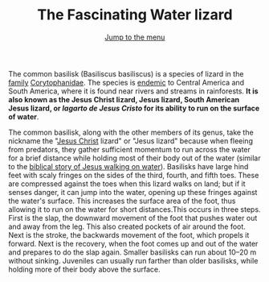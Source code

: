 <html>
<header>
   <h1 id="logo">The Fascinating Water lizard</h1>
   <a id="nav-jump" href="#menu">Jump to the menu</a>
</header>
<body>
<p>
The common basilisk (Basiliscus basiliscus) is a species of lizard in the <a href="https://en.wikipedia.org/wiki/Family_(biology)">family</a> <a                             href="https://en.wikipedia.org/wiki/Corytophanidae">Corytophanidae</a>. The species is <a href="https://en.wikipedia.org/wiki/Endemism">endemic</a> to Central America and      South    America, where it is found near rivers and streams in rainforests. <strong>It is also known as the Jesus Christ lizard, Jesus lizard, South American Jesus lizard, or     <i lang="spa">lagarto</i> <i lang="spa">de</i> <i lang="spa">Jesus</i> <i lang="spa">Cristo</i> for its ability to run on the surface of water</strong>.</p>

<p>
<p>The common basilisk, along with the other members of its genus, take the nickname the "<a href="https://en.wikipedia.org/wiki/Jesus">Jesus Christ</a> lizard" or "Jesus          lizard" because when fleeing from predators, they gather sufficient momentum to run across the water for a brief distance while holding most of their body out of the water (similar to the <a href="https://en.wikipedia.org/wiki/Jesus_walking_on_water">biblical story of Jesus walking on water</a>). Basilisks have large hind feet with scaly fringes on the sides of the third, fourth, and fifth toes. These are compressed against the toes when this lizard walks on land; but if it senses danger, it can jump into the water, opening up these fringes against the water's surface. This increases the surface area of the foot, thus allowing it to run on the water for short distances.This occurs in three steps. First is the slap, the downward movement of the foot that pushes water out and away from the leg. This also created pockets of air around the foot. Next is the stroke, the backwards movement of the foot, which propels it forward. Next is the recovery, when the foot comes up and out of the water and prepares to do the slap again. Smaller basilisks can run about 10–20 <abbr aria-label="meters">m</abbr> without sinking. Juveniles can usually run farther than older basilisks, while holding more of their body above the surface.</p>
</body>
</html>


